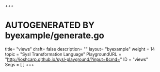 +++
# AUTOGENERATED BY byexample/generate.go
title= "views"
draft= false
description= ""
layout= "byexample"
weight = 14
topic = "Sysl Transformation Language"
PlaygroundURL = "http://joshcarp.github.io/sysl-playground/?input=&cmd="
ID = "views"
Segs = [
]
+++


